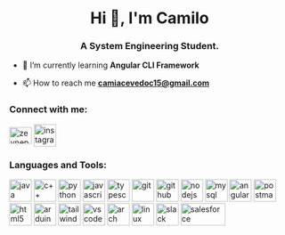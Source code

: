 <h1 align="center">Hi 👋, I'm Camilo</h1>
<h3 align="center">A System Engineering Student.</h3>

- 🌱 I’m currently learning **Angular CLI Framework**

- 📫 How to reach me **camiacevedoc15@gmail.com**

<h3 align="left">Connect with me:</h3>
<p align="left">
<a href="https://www.linkedin.com/in/camilo-a-acevedo-292750331/" target="blank"><img align="center" src="https://raw.githubusercontent.com/rahuldkjain/github-profile-readme-generator/master/src/images/icons/Social/linked-in-alt.svg" alt="zeyneptas1" height="30" width="40" /></a>
<a href="https://www.instagram.com/camiacevedoc_/" target="blank"><img align="center" src="https://www.vectorlogo.zone/logos/instagram/instagram-icon.svg" alt="instagram" height="40" width="40" /></a>


</p>
<h3 align="left">Languages and Tools:</h3>

<a href="https://www.java.com/" target="_blank" rel="noreferrer"> <img src="https://www.vectorlogo.zone/logos/java/java-icon.svg" alt="java" width="40" height="40"/></a> 
<a href="https://www.w3schools.com/cpp/" target="_blank" rel="noreferrer"> <img src="https://upload.wikimedia.org/wikipedia/commons/1/18/ISO_C%2B%2B_Logo.svg" alt="c++" width="40" height="40"/></a>
<a href="https://www.python.org" target="_blank" rel="noreferrer"> <img src="https://www.vectorlogo.zone/logos/python/python-icon.svg" alt="python" width="40" height="40"/></a> 
<a href="https://developer.mozilla.org/en-US/docs/Web/JavaScript" target="_blank" rel="noreferrer"> <img src="https://www.vectorlogo.zone/logos/javascript/javascript-icon.svg" alt="javascript" width="40" height="40"/></a> 
<a href="https://www.typescriptlang.org/" target="_blank" rel="noreferrer"> <img src="https://www.svgrepo.com/show/354478/typescript-icon.svg" alt="typescript" width="40" height="40"/></a>
<a href="https://git-scm.com/" target="_blank" rel="noreferrer"> <img src="https://www.vectorlogo.zone/logos/git-scm/git-scm-icon.svg" alt="git" width="40" height="40"/></a> 
<a href="https://github.com/" target="_blank" rel="noreferrer"> <img src="https://www.svgrepo.com/show/503359/github.svg" alt="github" width="40" height="40"/></a> 
<a href="https://nodejs.org" target="_blank" rel="noreferrer"> <img src="https://www.vectorlogo.zone/logos/nodejs/nodejs-icon.svg" alt="nodejs" width="40" height="40"/></a> 
<a href="https://www.mysql.com/" target="_blank" rel="noreferrer"> <img src="https://www.vectorlogo.zone/logos/mysql/mysql-icon.svg" alt="mysql" width="40" height="40"/></a> 
<a href="https://angular.dev/" target="_blank" rel="noreferrer"> <img src="https://brandlogos.net/wp-content/uploads/2025/04/angular_icon-logo_brandlogos.net_jn7wi-512x542.png" alt="angular" width="40" height="40"/></a> 
<a href="https://postman.com" target="_blank" rel="noreferrer"> <img src="https://www.vectorlogo.zone/logos/getpostman/getpostman-icon.svg" alt="postman" width="40" height="40"/></a> 
<a href="https://www.w3.org/html/" target="_blank" rel="noreferrer"> <img src="https://www.vectorlogo.zone/logos/w3_html5/w3_html5-icon.svg" alt="html5" width="40" height="40"/></a> 
<a href="https://www.arduino.cc/" target="_blank" rel="noreferrer"> <img src="https://www.vectorlogo.zone/logos/arduino/arduino-icon.svg" alt="arduino" width="40" height="40"/></a> 
<a href="https://tailwindcss.com/" target="_blank" rel="noreferrer"> <img src="https://www.vectorlogo.zone/logos/tailwindcss/tailwindcss-icon.svg" alt="tailwindcss" width="40" height="40"/></a> 
<a href="https://code.visualstudio.com/" target="_blank" rel="noreferrer"> <img src="https://upload.vectorlogo.zone/logos/visualstudio_code/images/a4381320-f83c-4a29-9db3-b241c1d096b1.svg" alt="vscode" width="40" height="40"/></a> 
<a href="https://archlinux.org/" target="_blank" rel="noreferrer"> <img src="https://www.vectorlogo.zone/logos/archlinux/archlinux-icon.svg" alt="arch" width="40" height="40"/></a> 
<a href="https://www.linux.org/" target="_blank" rel="noreferrer"> <img src="https://www.vectorlogo.zone/logos/linux/linux-icon.svg" alt="linux" width="40" height="40"/></a> 
<a href="https://slack.com/" target="_blank" rel="noreferrer"> <img src="https://www.vectorlogo.zone/logos/slack/slack-icon.svg" alt="slack" width="40" height="40"/></a> 
<a href="https://www.salesforce.com/" target="_blank" rel="noreferrer"> <img src="https://www.vectorlogo.zone/logos/salesforce/salesforce-ar21.svg" alt="salesforce" width="80" height="40"/></a> 

</p>
